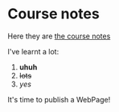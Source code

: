 # Course notes

Here they are [the course notes](https://srse-git-github-zero2hero.netlify.app/00-intro-to-version-control/)

I've learnt a lot:
1. **uhuh**
2. ~~lots~~
3. _yes_

It's time to publish a WebPage!
